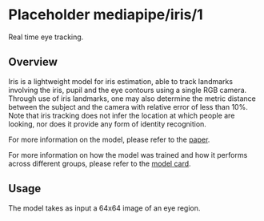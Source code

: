 # Placeholder mediapipe/iris/1

Real time eye tracking.

<!-- module-type: image-object-detection -->
<!-- fine-tunable: false -->

## Overview

Iris is a lightweight model for iris estimation, able to track landmarks
involving the iris, pupil and the eye contours using a single RGB camera.
Through use of iris landmarks, one may also determine the metric distance
between the subject and the camera with relative error of less than 10%. Note
that iris tracking does not infer the location at which people are looking, nor
does it provide any form of identity recognition.

For more information on the model, please refer to the
[paper](https://arxiv.org/abs/2006.11341).

For more information on how the model was trained and how it performs across
different groups, please refer to the
[model card](https://drive.google.com/file/d/1bsWbokp9AklH2ANjCfmjqEzzxO1CNbMu/view).

## Usage

The model takes as input a 64x64 image of an eye region.

